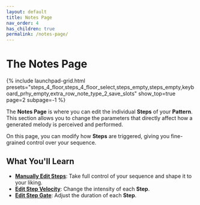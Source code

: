 ```yaml
---
layout: default
title: Notes Page
nav_order: 4
has_children: true
permalink: /notes-page/
---
```


# The Notes Page

{% include launchpad-grid.html presets="steps_4_floor,steps_4_floor_select,steps_empty,steps_empty,keyboard_prhy_empty,extra_row_note_type_2,save_slots" show_top=true page=2 subpage=-1 %}

The **Notes Page** is where you can edit the individual **Steps** of your **Pattern**. This section allows you to change the parameters that directly affect how a generated melody is perceived and performed.

On this page, you can modify how **Steps** are triggered, giving you fine-grained control over your sequence.

## What You'll Learn

- **[Manually Edit Steps](notes-selection.html)**: Take full control of your sequence and shape it to your liking.
- **[Edit Step Velocity](notes-velocity.html)**: Change the intensity of each **Step**.
- **[Edit Step Gate](notes-gate.html)**: Adjust the duration of each **Step**.
